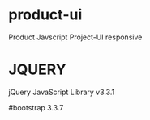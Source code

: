 # product-ui
Product Javscript Project-UI responsive

# JQUERY
jQuery JavaScript Library v3.3.1

#bootstrap
3.3.7
